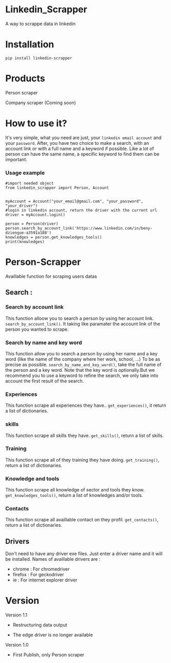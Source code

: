 # Linkedin_Scrapper
A way to scrappe data in linkedin

# Installation
```
pip install linkedin-scrapper
```

# Products
Person scraper

Company scraper (Coming soon)

# How to use it?
It's very simple, what you need are just, your `linkedin email account` and your `password`.
After, you have two choice to make a search, with an account link or with a full name and a keyword if possible.
Like a lot of person can have the same name, a specific keyword to find them can be important.

### Usage example
```
#import needed object
from linkedin_scrapper import Person, Account


myAccount = Account("your_email@gmail.com", "your_password", "your_driver")
#login in linkedin account, return the driver with the current url
driver = myAccount.login()

person = Person(driver)
person.search_by_account_link('https://www.linkedin.com/in/beny-dziengue-a3591a188')
knowledges = person.get_knowledges_tools()
print(knowledges)
```

# Person-Scrapper

Availlable function for scraping users datas

## Search :
### Search by account link
This function alloow you to search a person by using her account link. `search_by_account_link()`. It taking like paramater the account link of the person you wanted to scrape.

### Search by name and key word
This function allow you to search a person by using her name and a key word (like the name of the company where her work, school, ...) To be as precise as possible. 
`search_by_name_and_key_word()`, take the full name of the person and a key word. Note that the key word is optionally.But we recommend you to use a keyword to refine the search, we only take into account the first result of the search.

### Experiences
This function scrape all experiences they have.. `get_experiences()`, it return a list of dictionaries.

### skills
This function scrape all skills they have. `get_skills()`, return a list of skills.

### Training
This function scrape all of they training they have doing. `get_training()`, return a list of dictionaries.

### Knowledge and tools
This function scrape all knowledge of sector and tools they know. `get_knowledges_tools()`, return a list of knowledges and/or tools.

### Contacts
This function scrape all availlable contact on they profil. ``get_contacts()``,  return a list of dictionaries.

## Drivers
Don't need to have any driver exe files. Just enter a driver name and it will be installed.
Names of availlable drivers are :
* chrome : For chromedriver
* firefox : For geckodriver
* ie : For internet explorer driver

# Version

Version 1.1

* Restructuring data output

* The edge driver is no longer available

Version 1.0

* First Publish, only Person scraper